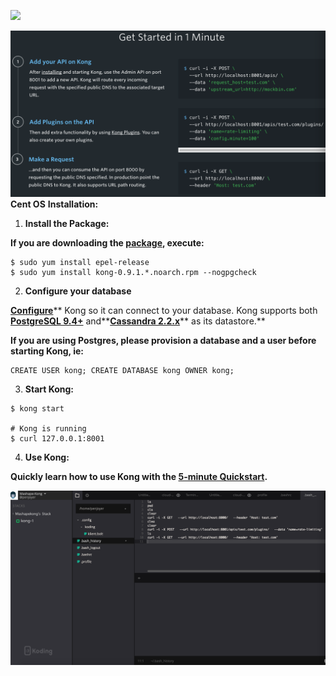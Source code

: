 ![](https://getkong.org/assets/images/homepage/intro-illustration.png)


![](/assets/331F4F42-03C3-4D19-ACDC-3204862151F7.png)
**Cent OS** **Installation:**

1. **Install the Package:**

  **If you are downloading the **[**package**](https://getkong.org/install/centos/#packages)**, execute:**

  ```
  $ sudo yum install epel-release
  $ sudo yum install kong-0.9.1.*.noarch.rpm --nogpgcheck

  ```

2. **Configure your database**

  [**Configure**](https://getkong.org/docs/0.9.x/configuration#database)** Kong so it can connect to your database. Kong supports both **[**PostgreSQL 9.4+**](http://www.postgresql.org/)** and**[**Cassandra 2.2.x**](http://cassandra.apache.org/)** as its datastore.**

  **If you are using Postgres, please provision a database and a user before starting Kong, ie:**

  ```
  CREATE USER kong; CREATE DATABASE kong OWNER kong;

  ```

3. **Start Kong:**

  ```
  $ kong start

  # Kong is running
  $ curl 127.0.0.1:8001

  ```

4. **Use Kong:**

  **Quickly learn how to use Kong with the **[**5-minute Quickstart**](https://getkong.org/docs/latest/getting-started/quickstart)**.**


![](/assets/A18E5EA3-1965-4B5F-ADA7-5C5E18495E19.png)


